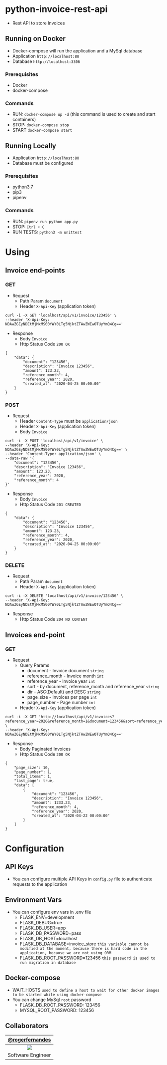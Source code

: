 # python-invoice-rest-api
- Rest API to store Invoices

## Running on Docker
- Docker-compose will run the application and a MySql database
- Application `http://localhost:80`
- Database `http://localhost:3306`

### Prerequisites
- Docker
- docker-compose

### Commands
- RUN: `docker-compose up -d` (this command is used to create and start containers)
- STOP: `docker-compose stop`
- START `docker-compose start`

## Running Locally
- Application `http://localhost:80`
- Database must be configured

### Prerequisites
- python3.7
- pip3
- pipenv

### Commands
- RUN: `pipenv run python app.py`
- STOP: `Ctrl + C`
- RUN TESTS: `python3 -m unittest`

# Using
 
## Invoice end-points

### GET
- Request
    - Path Param `document`
    - Header `X-Api-Key` (application token)
```
curl -i -X GET 'localhost/api/v1/invoice/123456' \
--header 'X-Api-Key: NDAwZGEyNDEtMjMxMS00YWY0LTg5NjktZTAwZWEwOTUyYmQ4Cg=='
```
- Response
    - Body `Invoice`
    - Http Status Code `200 OK`
```
{
    "data": {
        "document": "123456",
        "description": "Invoice 123456",
        "amount": 123.23,
        "reference_month": 4,
        "reference_year": 2020,
        "created_at": "2020-04-25 00:00:00"
    }
}
```

### POST
- Request
    - Header `Content-Type` must be `application/json`
    - Header `X-Api-Key` (application token)
    - Body `Invoice`
```
curl -i -X POST 'localhost/api/v1/invoice' \
--header 'X-Api-Key: NDAwZGEyNDEtMjMxMS00YWY0LTg5NjktZTAwZWEwOTUyYmQ4Cg==' \
--header 'Content-Type: application/json' \
--data-raw '{
    "document": "123456",
    "description": "Invoice 123456",
    "amount": 123.23,
    "reference_year": 2020,
    "reference_month": 4
}'
```
 - Response
    - Body `Invoice`
    - Http Status Code `201 CREATED`
```
{
    "data": {
        "document": "123456",
        "description": "Invoice 123456",
        "amount": 123.23,
        "reference_month": 4,
        "reference_year": 2020,
        "created_at": "2020-04-25 00:00:00"
    }
}
```

### DELETE
- Request
    - Path Param `document`
    - Header `X-Api-Key` (application token)
```
curl -i -X DELETE 'localhost/api/v1/invoice/123456' \
--header 'X-Api-Key: NDAwZGEyNDEtMjMxMS00YWY0LTg5NjktZTAwZWEwOTUyYmQ4Cg=='
```
- Response
    - Http Status Code `204 NO CONTENT`
    
## Invoices end-point

### GET
- Request
    - Query Params
        - document - Invoice document `string`
        - reference_month - Invoice month `int`
        - reference_year - Invoice year `int`
        - sort - by document, reference_month and reference_year `string`
        - dir - ASC(Default) and DESC `string`
        - page_size - Invoices per page `int`
        - page_number - Page number `int`
    - Header `X-Api-Key` (application token)
```
curl -i -X GET 'http://localhost/api/v1/invoices?reference_year=2020&reference_month=1&document=123456&sort=reference_year&dir=desc&page_size=10&page_number=1' \
--header 'X-Api-Key: NDAwZGEyNDEtMjMxMS00YWY0LTg5NjktZTAwZWEwOTUyYmQ4Cg=='
```
- Response
     - Body Paginated Invoices
     - Http Status Code `200 OK`
```
{
    "page_size": 10,
    "page_number": 1,
    "total_items": 1,
    "last_page": true,
    "data": [
        {
            "document": "123456",
            "description": "Invoice 123456",
            "amount": 1233.23,
            "reference_month": 4,
            "reference_year": 2020,
            "created_at": "2020-04-22 00:00:00"
        }
    ]
}
```

# Configuration
## API Keys
- You can configure multiple API Keys in `config.py` file to authenticate requests to the application

## Environment Vars
- You can configure env vars in .env file
    - FLASK_ENV=development
    - FLASK_DEBUG=true
    - FLASK_DB_USER=app
    - FLASK_DB_PASSWORD=pass
    - FLASK_DB_HOST=localhost
    - FLASK_DB_DATABASE=invoice_store `this variable cannot be modified at the moment, because there is hard code in the application, because we are not using ORM` 
    - FLASK_DB_ROOT_PASSWORD=123456 `this password is used to run migration in database`

## Docker-compose
- WAIT_HOSTS `used to define a host to wait for other docker images to be started while using docker-compose`
- You can change MySql `root` password
    - FLASK_DB_ROOT_PASSWORD: 123456
    - MYSQL_ROOT_PASSWORD: 123456
    
## Collaborators
| [@rogerfernandes][rogerfernandes] |
| :-------------------------------: |
|       ![][p_rogerfernandes]       |
|         Software Engineer         |

[rogerfernandes]: http://github.com/rogerfernandes
[p_rogerfernandes]: https://avatars0.githubusercontent.com/u/4138825?v=4&s=100